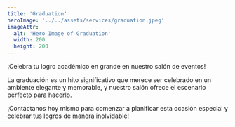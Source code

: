 ```yaml
---
title: 'Graduation'
heroImage: '../../assets/services/graduation.jpeg'
imageAttr:
  alt: 'Hero Image of Graduation'
  width: 200
  height: 200
---
```


¡Celebra tu logro académico en grande en nuestro salón de eventos!

La graduación es un hito significativo que merece ser celebrado en un ambiente elegante y memorable, y nuestro salón ofrece el escenario perfecto para hacerlo.

¡Contáctanos hoy mismo para comenzar a planificar esta ocasión especial y celebrar tus logros de manera inolvidable!
